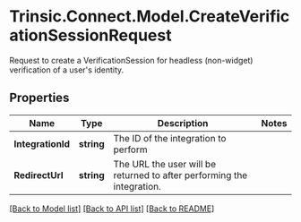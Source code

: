 # Trinsic.Connect.Model.CreateVerificationSessionRequest
Request to create a VerificationSession for headless (non-widget) verification of a user's identity.

## Properties

Name | Type | Description | Notes
------------ | ------------- | ------------- | -------------
**IntegrationId** | **string** | The ID of the integration to perform | 
**RedirectUrl** | **string** | The URL the user will be returned to after performing the integration. | 

[[Back to Model list]](../README.md#documentation-for-models) [[Back to API list]](../README.md#documentation-for-api-endpoints) [[Back to README]](../README.md)

